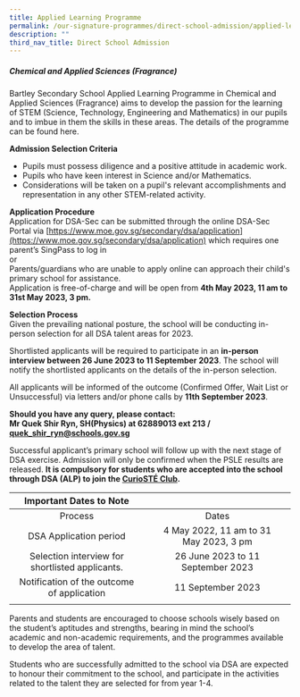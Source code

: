 ```yaml
---
title: Applied Learning Programme
permalink: /our-signature-programmes/direct-school-admission/applied-learning-programme/
description: ""
third_nav_title: Direct School Admission
---
```

##### Chemical and Applied Sciences (Fragrance) <br>
Bartley Secondary School Applied Learning Programme in Chemical and Applied Sciences (Fragrance) aims to develop the passion for the learning of STEM (Science, Technology, Engineering and Mathematics) in our pupils and to imbue in them the skills in these areas. The details of the programme can be found here.

**Admission Selection Criteria**
* Pupils must possess diligence and a positive attitude in academic work.
* Pupils who have keen interest in Science and/or Mathematics.
* Considerations will be taken on a pupil's relevant accomplishments and representation in any other STEM-related activity.

**Application Procedure** <br>
Application for DSA-Sec can be submitted through the online DSA-Sec Portal via [https://www.moe.gov.sg/secondary/dsa/application](https://www.moe.gov.sg/secondary/dsa/application) which requires one parent’s SingPass to log in <br>
or <br>
Parents/guardians who are unable to apply online can approach their child's primary school for assistance. <br>
Application is free-of-charge and will be open from **4th May 2023, 11 am to 31st May 2023, 3 pm.**

**Selection Process** <br>
Given the prevailing national posture, the school will be conducting in-person selection for all DSA talent areas for 2023.  


Shortlisted applicants will be required to participate in an **in-person interview between 26 June 2023 to 11 September 2023**. The school will notify the shortlisted applicants on the details of the in-person selection.


All applicants will be informed of the outcome (Confirmed Offer, Wait List or Unsuccessful) via letters and/or phone calls by **11th September 2023**.

**Should you have any query, please contact: <br>
Mr Quek Shir Ryn, SH(Physics) at 62889013 ext 213 / quek_shir_ryn@schools.gov.sg**

Successful applicant’s primary school will follow up with the next stage of DSA exercise. Admission will only be confirmed when the PSLE results are released. **It is compulsory for students who are accepted into the school through DSA (ALP) to join the [CurioSTÉ Club](https://moe-bartleysec-staging.netlify.app/our-holistic-curriculum/co-curricular-activities/clubs-n-societies/curiost-club-new).**

| Important Dates to Note |  |  |  |
|:---:|:---:|:---:|:---:|
| Process |  | Dates |  |
| DSA Application period    |  | 4 May 2022, 11 am to 31 May 2023, 3 pm |  |
|    Selection interview for shortlisted applicants. |  | 26 June 2023 to 11 September 2023 |  |
|    Notification of the outcome of application |  | 11 September 2023 |  |
| | | | |






Parents and students are encouraged to choose schools wisely based on the student’s aptitudes and strengths, bearing in mind the school’s academic and non-academic requirements, and the programmes available to develop the area of talent.


Students who are successfully admitted to the school via DSA are expected to honour their commitment to the school, and participate in the activities related to the talent they are selected for from year 1-4.